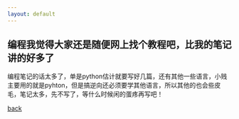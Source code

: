 ```yaml
---
layout: default
---
```


## 编程我觉得大家还是随便网上找个教程吧，比我的笔记讲的好多了

编程笔记的话太多了，单是python估计就要写好几篇，还有其他一些语言，小贱主要用的就是pyhton，但是搞逆向还必须要学其他语言，所以其他的也会些皮毛，笔记太多，先不写了，等什么时候闲的蛋疼再写吧！

[back](./)
